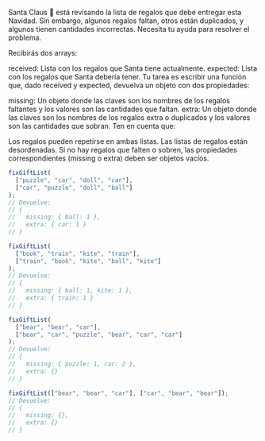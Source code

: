Santa Claus 🎅 está revisando la lista de regalos que debe entregar esta Navidad. Sin embargo, algunos regalos faltan, otros están duplicados, y algunos tienen cantidades incorrectas. Necesita tu ayuda para resolver el problema.

Recibirás dos arrays:

received: Lista con los regalos que Santa tiene actualmente.
expected: Lista con los regalos que Santa debería tener.
Tu tarea es escribir una función que, dado received y expected, devuelva un objeto con dos propiedades:

missing: Un objeto donde las claves son los nombres de los regalos faltantes y los valores son las cantidades que faltan.
extra: Un objeto donde las claves son los nombres de los regalos extra o duplicados y los valores son las cantidades que sobran.
Ten en cuenta que:

Los regalos pueden repetirse en ambas listas.
Las listas de regalos están desordenadas.
Si no hay regalos que falten o sobren, las propiedades correspondientes (missing o extra) deben ser objetos vacíos.

```ts
fixGiftList(
  ["puzzle", "car", "doll", "car"],
  ["car", "puzzle", "doll", "ball"]
);
// Devuelve:
// {
//   missing: { ball: 1 },
//   extra: { car: 1 }
// }

fixGiftList(
  ["book", "train", "kite", "train"],
  ["train", "book", "kite", "ball", "kite"]
);
// Devuelve:
// {
//   missing: { ball: 1, kite: 1 },
//   extra: { train: 1 }
// }

fixGiftList(
  ["bear", "bear", "car"],
  ["bear", "car", "puzzle", "bear", "car", "car"]
);
// Devuelve:
// {
//   missing: { puzzle: 1, car: 2 },
//   extra: {}
// }

fixGiftList(["bear", "bear", "car"], ["car", "bear", "bear"]);
// Devuelve:
// {
//   missing: {},
//   extra: {}
// }
```
